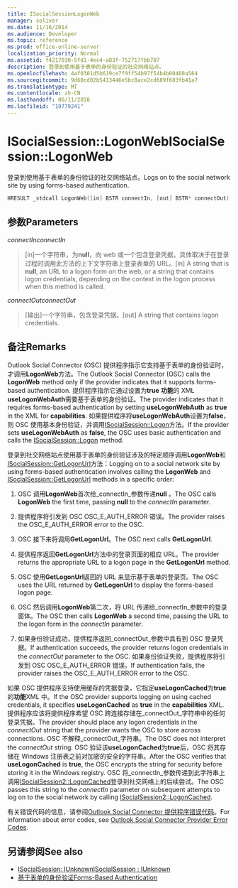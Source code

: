 ```yaml
---
title: ISocialSessionLogonWeb
manager: soliver
ms.date: 11/16/2014
ms.audience: Developer
ms.topic: reference
ms.prod: office-online-server
localization_priority: Normal
ms.assetid: f4217030-5fd1-4ec4-a83f-752717fbb787
description: 登录到使用基于表单的身份验证的社交网络站点。
ms.openlocfilehash: 4af0301d5b619ce7f9ff54b97f54b4b00408a564
ms.sourcegitcommit: 9d60cd82b5413446e5bc8ace2cd689f683fb41a7
ms.translationtype: MT
ms.contentlocale: zh-CN
ms.lasthandoff: 06/11/2018
ms.locfileid: "19779241"
---
```

# <a name="isocialsessionlogonweb"></a><span data-ttu-id="11efd-103">ISocialSession::LogonWeb</span><span class="sxs-lookup"><span data-stu-id="11efd-103">ISocialSession::LogonWeb</span></span>

<span data-ttu-id="11efd-104">登录到使用基于表单的身份验证的社交网络站点。</span><span class="sxs-lookup"><span data-stu-id="11efd-104">Logs on to the social network site by using forms-based authentication.</span></span>
  
```cpp
HRESULT _stdcall LogonWeb([in] BSTR connectIn, [out] BSTR* connectOut);
```

## <a name="parameters"></a><span data-ttu-id="11efd-105">参数</span><span class="sxs-lookup"><span data-stu-id="11efd-105">Parameters</span></span>

<span data-ttu-id="11efd-106">_connectIn_</span><span class="sxs-lookup"><span data-stu-id="11efd-106">_connectIn_</span></span>
  
> <span data-ttu-id="11efd-107">[in]一个字符串，为**null**，向 web 或一个包含登录凭据，具体取决于在登录过程时调用此方法的上下文字符串上登录表单的 URL。</span><span class="sxs-lookup"><span data-stu-id="11efd-107">[in] A string that is **null**, an URL to a logon form on the web, or a string that contains logon credentials, depending on the context in the logon process when this method is called.</span></span>
    
<span data-ttu-id="11efd-108">_connectOut_</span><span class="sxs-lookup"><span data-stu-id="11efd-108">_connectOut_</span></span>
  
> <span data-ttu-id="11efd-109">[输出]一个字符串，包含登录凭据。</span><span class="sxs-lookup"><span data-stu-id="11efd-109">[out] A string that contains logon credentials.</span></span>
    
## <a name="remarks"></a><span data-ttu-id="11efd-110">备注</span><span class="sxs-lookup"><span data-stu-id="11efd-110">Remarks</span></span>

<span data-ttu-id="11efd-111">Outlook Social Connector (OSC) 提供程序指示它支持基于表单的身份验证时，才调用**LogonWeb**方法。</span><span class="sxs-lookup"><span data-stu-id="11efd-111">The Outlook Social Connector (OSC) calls the **LogonWeb** method only if the provider indicates that it supports forms-based authentication.</span></span> <span data-ttu-id="11efd-112">提供程序指示它通过设置为**true** **功能**的 XML **useLogonWebAuth**需要基于表单的身份验证。</span><span class="sxs-lookup"><span data-stu-id="11efd-112">The provider indicates that it requires forms-based authentication by setting **useLogonWebAuth** as **true** in the XML for **capabilities**.</span></span> <span data-ttu-id="11efd-113">如果提供程序将**useLogonWebAuth**设置为**false**，则 OSC 使用基本身份验证，并调用[ISocialSession::Logon](isocialsession-logon.md)方法。</span><span class="sxs-lookup"><span data-stu-id="11efd-113">If the provider sets **useLogonWebAuth** as **false**, the OSC uses basic authentication and calls the [ISocialSession::Logon](isocialsession-logon.md) method.</span></span> 
  
<span data-ttu-id="11efd-114">登录到社交网络站点使用基于表单的身份验证涉及的特定顺序调用**LogonWeb**和[ISocialSession::GetLogonUrl](isocialsession-getlogonurl.md)方法：</span><span class="sxs-lookup"><span data-stu-id="11efd-114">Logging on to a social network site by using forms-based authentication involves calling the **LogonWeb** and [ISocialSession::GetLogonUrl](isocialsession-getlogonurl.md) methods in a specific order:</span></span> 
  
1. <span data-ttu-id="11efd-115">OSC 调用**LogonWeb**首次给_connectIn_参数传递**null** 。</span><span class="sxs-lookup"><span data-stu-id="11efd-115">The OSC calls **LogonWeb** the first time, passing **null** to the  _connectIn_ parameter.</span></span> 
    
2. <span data-ttu-id="11efd-116">提供程序将引发到 OSC OSC_E_AUTH_ERROR 错误。</span><span class="sxs-lookup"><span data-stu-id="11efd-116">The provider raises the OSC_E_AUTH_ERROR error to the OSC.</span></span>
    
3. <span data-ttu-id="11efd-117">OSC 接下来将调用**GetLogonUrl**。</span><span class="sxs-lookup"><span data-stu-id="11efd-117">The OSC next calls **GetLogonUrl**.</span></span>
    
4. <span data-ttu-id="11efd-118">提供程序返回**GetLogonUrl**方法中的登录页面的相应 URL。</span><span class="sxs-lookup"><span data-stu-id="11efd-118">The provider returns the appropriate URL to a logon page in the **GetLogonUrl** method.</span></span> 
    
5. <span data-ttu-id="11efd-119">OSC 使用**GetLogonUrl**返回的 URL 来显示基于表单的登录页。</span><span class="sxs-lookup"><span data-stu-id="11efd-119">The OSC uses the URL returned by **GetLogonUrl** to display the forms-based logon page.</span></span> 
    
6. <span data-ttu-id="11efd-120">OSC 然后调用**LogonWeb**第二次，将 URL 传递给_connectIn_参数中的登录窗体。</span><span class="sxs-lookup"><span data-stu-id="11efd-120">The OSC then calls **LogonWeb** a second time, passing the URL to the logon form in the  _connectIn_ parameter.</span></span> 
    
7. <span data-ttu-id="11efd-121">如果身份验证成功，提供程序返回_connectOut_参数中具有到 OSC 登录凭据。</span><span class="sxs-lookup"><span data-stu-id="11efd-121">If authentication succeeds, the provider returns logon credentials in the  _connectOut_ parameter to the OSC.</span></span> <span data-ttu-id="11efd-122">如果身份验证失败，提供程序将引发到 OSC OSC_E_AUTH_ERROR 错误。</span><span class="sxs-lookup"><span data-stu-id="11efd-122">If authentication fails, the provider raises the OSC_E_AUTH_ERROR error to the OSC.</span></span> 
    
<span data-ttu-id="11efd-123">如果 OSC 提供程序支持使用缓存的凭据登录，它指定**useLogonCached**为**true**的**功能**XML 中。</span><span class="sxs-lookup"><span data-stu-id="11efd-123">If the OSC provider supports logging on using cached credentials, it specifies **useLogonCached** as **true** in the **capabilities** XML.</span></span> <span data-ttu-id="11efd-124">提供程序应该将提供程序希望 OSC 跨连接存储在_connectOut_字符串中的任何登录凭据。</span><span class="sxs-lookup"><span data-stu-id="11efd-124">The provider should place any logon credentials in the  _connectOut_ string that the provider wants the OSC to store across connections.</span></span> <span data-ttu-id="11efd-125">OSC 不解释_connectOut_字符串。</span><span class="sxs-lookup"><span data-stu-id="11efd-125">The OSC does not interpret the  _connectOut_ string.</span></span> <span data-ttu-id="11efd-126">OSC 验证该**useLogonCached**为**true**后，OSC 将其存储在 Windows 注册表之前对加密的安全的字符串。</span><span class="sxs-lookup"><span data-stu-id="11efd-126">After the OSC verifies that **useLogonCached** is **true**, the OSC encrypts the string for security before storing it in the Windows registry.</span></span> <span data-ttu-id="11efd-127">OSC 将_connectIn_参数传递到此字符串上调用[ISocialSession2::LogonCached](isocialsession2-logoncached.md)登录到社交网络上的后续尝试。</span><span class="sxs-lookup"><span data-stu-id="11efd-127">The OSC passes this string to the  _connectIn_ parameter on subsequent attempts to log on to the social network by calling [ISocialSession2::LogonCached](isocialsession2-logoncached.md).</span></span> 
  
<span data-ttu-id="11efd-128">有关错误代码的信息，请参阅[Outlook Social Connector 提供程序错误代码](outlook-social-connector-provider-error-codes.md)。</span><span class="sxs-lookup"><span data-stu-id="11efd-128">For information about error codes, see [Outlook Social Connector Provider Error Codes](outlook-social-connector-provider-error-codes.md).</span></span>
  
## <a name="see-also"></a><span data-ttu-id="11efd-129">另请参阅</span><span class="sxs-lookup"><span data-stu-id="11efd-129">See also</span></span>

- [<span data-ttu-id="11efd-130">ISocialSession: IUnknown</span><span class="sxs-lookup"><span data-stu-id="11efd-130">ISocialSession : IUnknown</span></span>](isocialsessioniunknown.md)
- [<span data-ttu-id="11efd-131">基于表单的身份验证</span><span class="sxs-lookup"><span data-stu-id="11efd-131">Forms-Based Authentication</span></span>](forms-based-authentication.md)

